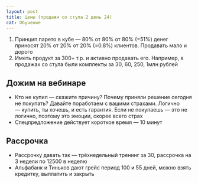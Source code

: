```yaml
---
layout: post
title: Цены (продажи со стула 2 день 24)
cat: Обучение
---
```


1. Принцип парето в кубе — 80% от 80% от 80% (=51%) денег приносят 20% от 20% от 20% (=0.8%) клиентов. Продавать мало и дорого
2. Иметь продукт за 300+ т.р. и активно продавать его. Например, в продажах со стула были комплекты за 30, 60, 250, 1млн рублей

## Дожим на вебинаре

- Кто не купил — скажите причину? Почему приняли решение сегодня не покупать? Давайте поработаем с вашими страхами. Логично — купить, ты хочешь, и есть гарантия. Если не покупаешь — это не логично, поэтому это эмоции, скорее всего страх
- Спецпредложение действует короткое время — 10 минут

## Рассрочка

- Рассрочку давать так — трёхнедельный тренинг за 30, рассрочка на 3 недели по 12500 в неделю
- Альфабанк и Тиньков дают грейс период 100 и 55 дней, можно взять кредитку, выплатить и закрыть